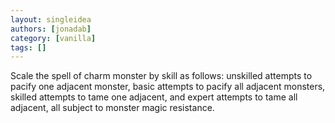 ```yaml
---
layout: singleidea
authors: [jonadab]
category: [vanilla]
tags: []
---
```

Scale the spell of charm monster by skill as follows: unskilled attempts to pacify one adjacent monster, basic attempts to pacify all adjacent monsters, skilled attempts to tame one adjacent, and expert attempts to tame all adjacent, all subject to monster magic resistance.
